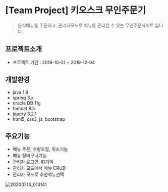 # [Team Project] 키오스크 무인주문기

> 음식메뉴를 주문하고, 관리자모드로 메뉴를 관리할 수 있는 무인주문사이트 입니다.

## 프로젝트소개
  * 프로젝트 기간 : 2019-10-31 ~ 2019-12-04

## 개발환경
  * java 1.8
  * spring 3.x
  * oracle DB 11g
  * tomcat 8.5
  * jquery 3.2.1
  * html5, css3, js, bootstrap

## 주요기능
  * 메뉴 주문, 수량조절, 취소기능
  * 메뉴 장바구니기능
  * 관리자 로그인, ID기억
  * 관리자 모드에서 메뉴 CRUD 
  * 관리자 모드로 추천메뉴선택

![20200714_013141](https://user-images.githubusercontent.com/54831069/87329581-22434900-c572-11ea-8fc3-d0f612fbc2dd.png)
